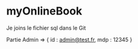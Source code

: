 # myOnlineBook

Je joins le fichier sql dans le Git

Partie Admin => { id : admin@test.fr, mdp : 12345 }

